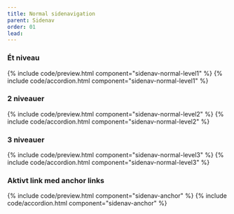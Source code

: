 ```yaml
---
title: Normal sidenavigation
parent: Sidenav
order: 01
lead: 
---
```

<h3>Ét niveau</h3>
{% include code/preview.html component="sidenav-normal-level1" %}
{% include code/accordion.html component="sidenav-normal-level1" %}
<h3>2 niveauer</h3>
{% include code/preview.html component="sidenav-normal-level2" %}
{% include code/accordion.html component="sidenav-normal-level2" %}
<h3>3 niveauer</h3>
{% include code/preview.html component="sidenav-normal-level3" %}
{% include code/accordion.html component="sidenav-normal-level3" %}
<h3>Aktivt link med anchor links</h3>
{% include code/preview.html component="sidenav-anchor" %}
{% include code/accordion.html component="sidenav-anchor" %}
